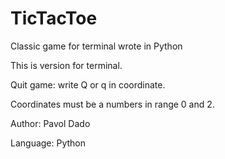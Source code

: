 # TicTacToe
Classic game for terminal wrote in Python

This is version for terminal. 

Quit game: write Q or q in coordinate.

Coordinates must be a numbers in range 0 and 2. 

Author: Pavol Dado

Language: Python
